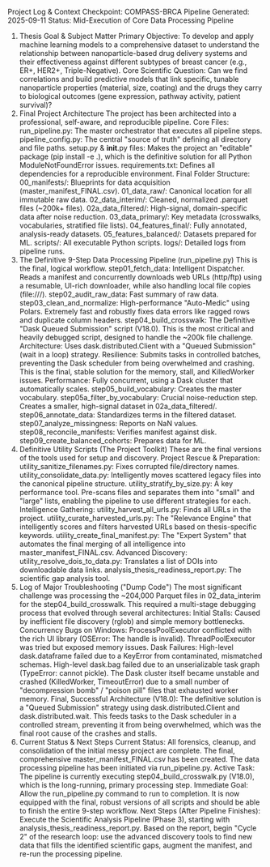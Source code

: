 Project Log & Context Checkpoint: COMPASS-BRCA Pipeline
Generated: 2025-09-11
Status: Mid-Execution of Core Data Processing Pipeline
1. Thesis Goal & Subject Matter
Primary Objective: To develop and apply machine learning models to a comprehensive dataset to understand the relationship between nanoparticle-based drug delivery systems and their effectiveness against different subtypes of breast cancer (e.g., ER+, HER2+, Triple-Negative).
Core Scientific Question: Can we find correlations and build predictive models that link specific, tunable nanoparticle properties (material, size, coating) and the drugs they carry to biological outcomes (gene expression, pathway activity, patient survival)?
2. Final Project Architecture
The project has been architected into a professional, self-aware, and reproducible pipeline.
Core Files:
run_pipeline.py: The master orchestrator that executes all pipeline steps.
pipeline_config.py: The central "source of truth" defining all directory and file paths.
setup.py & __init__.py files: Makes the project an "editable" package (pip install -e .), which is the definitive solution for all Python ModuleNotFoundError issues.
requirements.txt: Defines all dependencies for a reproducible environment.
Final Folder Structure:
00_manifests/: Blueprints for data acquisition (master_manifest_FINAL.csv).
01_data_raw/: Canonical location for all immutable raw data.
02_data_interim/: Cleaned, normalized .parquet files (~200k+ files).
02a_data_filtered/: High-signal, domain-specific data after noise reduction.
03_data_primary/: Key metadata (crosswalks, vocabularies, stratified file lists).
04_features_final/: Fully annotated, analysis-ready datasets.
05_features_balanced/: Datasets prepared for ML.
scripts/: All executable Python scripts.
logs/: Detailed logs from pipeline runs.
3. The Definitive 9-Step Data Processing Pipeline (run_pipeline.py)
This is the final, logical workflow.
step01_fetch_data: Intelligent Dispatcher. Reads a manifest and concurrently downloads web URLs (http/ftp) using a resumable, UI-rich downloader, while also handling local file copies (file:///).
step02_audit_raw_data: Fast summary of raw data.
step03_clean_and_normalize: High-performance "Auto-Medic" using Polars. Extremely fast and robustly fixes data errors like ragged rows and duplicate column headers.
step04_build_crosswalk: The Definitive "Dask Queued Submission" script (V18.0). This is the most critical and heavily debugged script, designed to handle the ~200k file challenge.
Architecture: Uses dask.distributed.Client with a "Queued Submission" (wait in a loop) strategy.
Resilience: Submits tasks in controlled batches, preventing the Dask scheduler from being overwhelmed and crashing. This is the final, stable solution for the memory, stall, and KilledWorker issues.
Performance: Fully concurrent, using a Dask cluster that automatically scales.
step05_build_vocabulary: Creates the master vocabulary.
step05a_filter_by_vocabulary: Crucial noise-reduction step. Creates a smaller, high-signal dataset in 02a_data_filtered/.
step06_annotate_data: Standardizes terms in the filtered dataset.
step07_analyze_missingness: Reports on NaN values.
step08_reconcile_manifests: Verifies manifest against disk.
step09_create_balanced_cohorts: Prepares data for ML.
4. Definitive Utility Scripts (The Project Toolkit)
These are the final versions of the tools used for setup and discovery.
Project Rescue & Preparation:
utility_sanitize_filenames.py: Fixes corrupted file/directory names.
utility_consolidate_data.py: Intelligently moves scattered legacy files into the canonical pipeline structure.
utility_stratify_by_size.py: A key performance tool. Pre-scans files and separates them into "small" and "large" lists, enabling the pipeline to use different strategies for each.
Intelligence Gathering:
utility_harvest_all_urls.py: Finds all URLs in the project.
utility_curate_harvested_urls.py: The "Relevance Engine" that intelligently scores and filters harvested URLs based on thesis-specific keywords.
utility_create_final_manifest.py: The "Expert System" that automates the final merging of all intelligence into master_manifest_FINAL.csv.
Advanced Discovery:
utility_resolve_dois_to_data.py: Translates a list of DOIs into downloadable data links.
analysis_thesis_readiness_report.py: The scientific gap analysis tool.
5. Log of Major Troubleshooting ("Dump Code")
The most significant challenge was processing the ~204,000 Parquet files in 02_data_interim for the step04_build_crosswalk. This required a multi-stage debugging process that evolved through several architectures:
Initial Stalls: Caused by inefficient file discovery (rglob) and simple memory bottlenecks.
Concurrency Bugs on Windows: ProcessPoolExecutor conflicted with the rich UI library (OSError: The handle is invalid). ThreadPoolExecutor was tried but exposed memory issues.
Dask Failures:
High-level dask.dataframe failed due to a KeyError from contaminated, mismatched schemas.
High-level dask.bag failed due to an unserializable task graph (TypeError: cannot pickle).
The Dask cluster itself became unstable and crashed (KilledWorker, TimeoutError) due to a small number of "decompression bomb" / "poison pill" files that exhausted worker memory.
Final, Successful Architecture (V18.0): The definitive solution is a "Queued Submission" strategy using dask.distributed.Client and dask.distributed.wait. This feeds tasks to the Dask scheduler in a controlled stream, preventing it from being overwhelmed, which was the final root cause of the crashes and stalls.
6. Current Status & Next Steps
Current Status: All forensics, cleanup, and consolidation of the initial messy project are complete. The final, comprehensive master_manifest_FINAL.csv has been created. The data processing pipeline has been initiated via run_pipeline.py.
Active Task: The pipeline is currently executing step04_build_crosswalk.py (V18.0), which is the long-running, primary processing step.
Immediate Goal: Allow the run_pipeline.py command to run to completion. It is now equipped with the final, robust versions of all scripts and should be able to finish the entire 9-step workflow.
Next Steps (After Pipeline Finishes):
Execute the Scientific Analysis Pipeline (Phase 3), starting with analysis_thesis_readiness_report.py.
Based on the report, begin "Cycle 2" of the research loop: use the advanced discovery tools to find new data that fills the identified scientific gaps, augment the manifest, and re-run the processing pipeline.